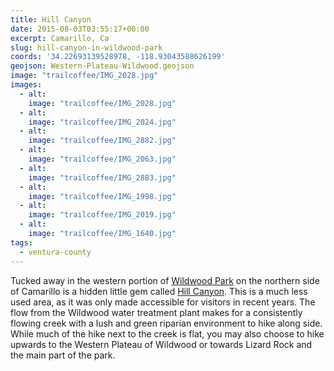 ```yaml
---
title: Hill Canyon
date: 2015-08-03T03:55:17+00:00
excerpt: Camarillo, Ca
slug: hill-canyon-in-wildwood-park
coords: '34.22693139528978, -118.93043588626199'
geojson: Western-Plateau-Wildwood.geojson
image: "trailcoffee/IMG_2028.jpg"
images:
  - alt: 
    image: "trailcoffee/IMG_2028.jpg"
  - alt: 
    image: "trailcoffee/IMG_2024.jpg"
  - alt: 
    image: "trailcoffee/IMG_2882.jpg"
  - alt: 
    image: "trailcoffee/IMG_2063.jpg"
  - alt: 
    image: "trailcoffee/IMG_2883.jpg"
  - alt: 
    image: "trailcoffee/IMG_1998.jpg"
  - alt: 
    image: "trailcoffee/IMG_2019.jpg"
  - alt: 
    image: "trailcoffee/IMG_1640.jpg"
tags:
  - ventura-county
---
```

Tucked away in the western portion of <a href="/wildwood/">Wildwood Park</a> on the northern side of Camarillo is a hidden little gem called <a href="http://www.cosf.org/website/html/hill-canyon-hike.html">Hill Canyon</a>. This is a much less used area, as it was only made accessible for visitors in recent years. The flow from the Wildwood water treatment plant makes for a consistently flowing creek with a lush and green riparian environment to hike along side. While much of the hike next to the creek is flat, you may also choose to hike upwards to the Western Plateau of Wildwood or towards Lizard Rock and the main part of the park.



